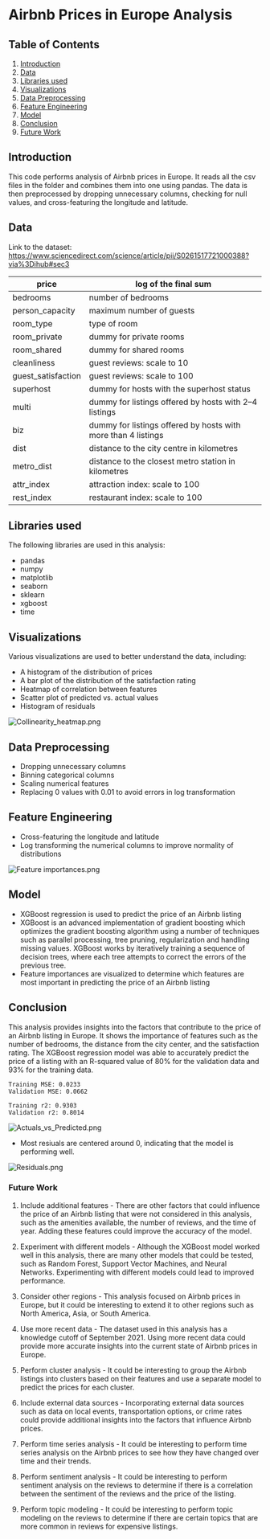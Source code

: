 # Airbnb Prices in Europe Analysis

## Table of Contents
1. [Introduction](#introduction)
2. [Data](#data)
2. [Libraries used](#libraries-used)
3. [Visualizations](#visualizations)
4. [Data Preprocessing](#data-preprocessing)
5. [Feature Engineering](#feature-engineering)
6. [Model](#model)
7. [Conclusion](#conclusion)
8. [Future Work](#future-work)

## Introduction
This code performs analysis of Airbnb prices in Europe. It reads all the csv files in the folder and combines them into one using pandas. The data is then preprocessed by dropping unnecessary columns, checking for null values, and cross-featuring the longitude and latitude.

## Data
Link to the dataset: https://www.sciencedirect.com/science/article/pii/S0261517721000388?via%3Dihub#sec3

|price | log of the final sum |
| --- |----------------------|
|bedrooms |	number of bedrooms |
|person_capacity |	maximum number of guests |
|room_type |	type of room |
|room_private |	dummy for private rooms |
|room_shared |	dummy for shared rooms |
|cleanliness |	guest reviews: scale to 10 |
|guest_satisfaction |	guest reviews: scale to 100 |
|superhost |	dummy for hosts with the superhost status |
|multi |	dummy for listings offered by hosts with 2–4 listings |
|biz |	dummy for listings offered by hosts with more than 4 listings |
|dist |	distance to the city centre in kilometres |
|metro_dist |	distance to the closest metro station in kilometres |
|attr_index |	attraction index: scale to 100 |
|rest_index |	restaurant index: scale to 100 |


## Libraries used
The following libraries are used in this analysis:

* pandas
* numpy
* matplotlib
* seaborn
* sklearn
* xgboost
* time


## Visualizations
Various visualizations are used to better understand the data, including:

* A histogram of the distribution of prices
* A bar plot of the distribution of the satisfaction rating
* Heatmap of correlation between features
* Scatter plot of predicted vs. actual values
* Histogram of residuals

![Collinearity_heatmap.png](img%2FCollinearity_heatmap.png)


## Data Preprocessing
* Dropping unnecessary columns
* Binning categorical columns
* Scaling numerical features
* Replacing 0 values with 0.01 to avoid errors in log transformation


## Feature Engineering
* Cross-featuring the longitude and latitude
* Log transforming the numerical columns to improve normality of distributions

![Feature importances.png](img%2FFeature%20importances.png)


## Model
* XGBoost regression is used to predict the price of an Airbnb listing
* XGBoost is an advanced implementation of gradient boosting which optimizes the gradient boosting algorithm using a number of techniques such as parallel processing, tree pruning, regularization and handling missing values. XGBoost works by iteratively training a sequence of decision trees, where each tree attempts to correct the errors of the previous tree.
* Feature importances are visualized to determine which features are most important in predicting the price of an Airbnb listing


## Conclusion
This analysis provides insights into the factors that contribute to the price of an Airbnb listing in Europe. It shows the importance of features such as the number of bedrooms, the distance from the city center, and the satisfaction rating. The XGBoost regression model was able to accurately predict the price of a listing with an R-squared value of 80% for the validation data and 93% for the training data.

```
Training MSE: 0.0233
Validation MSE: 0.0662

Training r2: 0.9303
Validation r2: 0.8014
```

![Actuals_vs_Predicted.png](img%2FActuals_vs_Predicted.png)

* Most resiuals are centered around 0, indicating that the model is performing well.

![Residuals.png](img%2FResiduals.png)

### Future Work

1. Include additional features - There are other factors that could influence the price of an Airbnb listing that were not considered in this analysis, such as the amenities available, the number of reviews, and the time of year. Adding these features could improve the accuracy of the model.

2. Experiment with different models - Although the XGBoost model worked well in this analysis, there are many other models that could be tested, such as Random Forest, Support Vector Machines, and Neural Networks. Experimenting with different models could lead to improved performance.

3. Consider other regions - This analysis focused on Airbnb prices in Europe, but it could be interesting to extend it to other regions such as North America, Asia, or South America.

4. Use more recent data - The dataset used in this analysis has a knowledge cutoff of September 2021. Using more recent data could provide more accurate insights into the current state of Airbnb prices in Europe.

5. Perform cluster analysis - It could be interesting to group the Airbnb listings into clusters based on their features and use a separate model to predict the prices for each cluster.

6. Include external data sources - Incorporating external data sources such as data on local events, transportation options, or crime rates could provide additional insights into the factors that influence Airbnb prices.

7. Perform time series analysis - It could be interesting to perform time series analysis on the Airbnb prices to see how they have changed over time and their trends.

8. Perform sentiment analysis - It could be interesting to perform sentiment analysis on the reviews to determine if there is a correlation between the sentiment of the reviews and the price of the listing.

9. Perform topic modeling - It could be interesting to perform topic modeling on the reviews to determine if there are certain topics that are more common in reviews for expensive listings.



